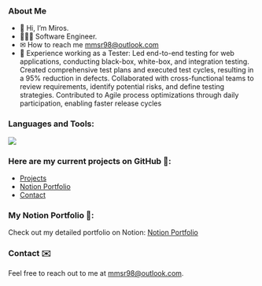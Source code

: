 ### About Me
- 👋 Hi, I’m Miros.
- 👩🏻‍💻 Software Engineer.
- ✉ How to reach me mmsr98@outlook.com
- 🌱 Experience working as a Tester: Led end-to-end testing for web applications, conducting black-box, white-box, and integration testing. Created comprehensive test plans and executed test cycles, resulting in a 95% reduction in defects. Collaborated with cross-functional teams to review requirements, identify potential risks, and define testing strategies. Contributed to Agile process optimizations through daily participation, enabling faster release cycles

<h3 align="left">Languages and Tools:</h3>
<p align="left"> 
<a href="https://skillicons.dev">
    <img src="https://skillicons.dev/icons?i=js,html,css,sass,bootstrap,react,cs,sqlite,figma,xd,ai,ps"/>
</a>
</p>

### Here are my current projects on GitHub 🚀:

- [Projects](#projects)
- [Notion Portfolio](#notion-portfolio)
- [Contact](#contact)

### My Notion Portfolio 🚀:

Check out my detailed portfolio on Notion: [Notion Portfolio](https://mmiroslavasr.notion.site/mmiroslavasr/Hi-I-m-Miroslava-aa6009bdfd5e41698fcbf66bda2e01c1)

### Contact ✉️

Feel free to reach out to me at mmsr98@outlook.com.

